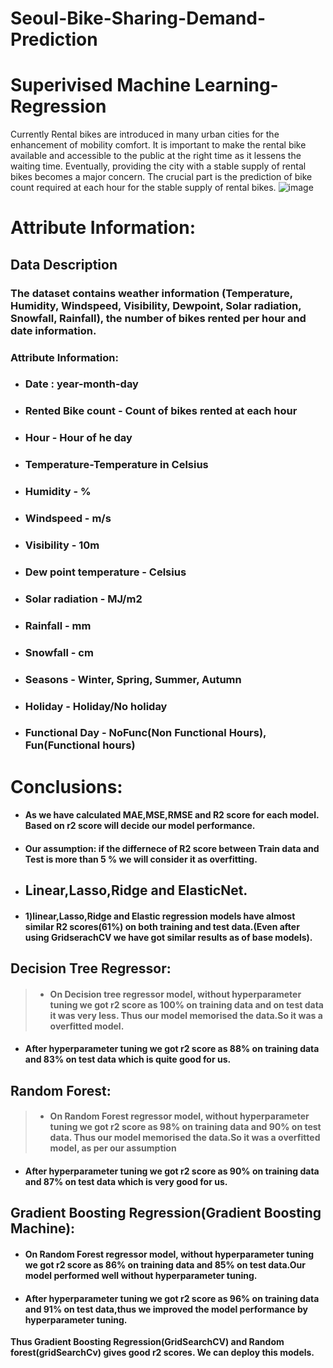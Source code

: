 # Seoul-Bike-Sharing-Demand-Prediction
# Superivised Machine Learning- Regression 
Currently Rental bikes are introduced in many urban cities for the enhancement of mobility comfort. It is important to make the rental bike available and accessible to the public at the right time as it lessens the waiting time. Eventually, providing the city with a stable supply of rental bikes becomes a major concern. The crucial part is the prediction of bike count required at each hour for the stable supply of rental bikes.
![image](https://user-images.githubusercontent.com/97581905/163705118-b08b1984-3cc6-4786-aa7c-cea8354012eb.png)
# Attribute Information:
## <b> Data Description </b>

### <b> The dataset contains weather information (Temperature, Humidity, Windspeed, Visibility, Dewpoint, Solar radiation, Snowfall, Rainfall), the number of bikes rented per hour and date information.</b>


### <b>Attribute Information: </b>

* ### Date : year-month-day
* ### Rented Bike count - Count of bikes rented at each hour
* ### Hour - Hour of he day
* ### Temperature-Temperature in Celsius
* ### Humidity - %
* ### Windspeed - m/s
* ### Visibility - 10m
* ### Dew point temperature - Celsius
* ### Solar radiation - MJ/m2
* ### Rainfall - mm
* ### Snowfall - cm
* ### Seasons - Winter, Spring, Summer, Autumn
* ### Holiday - Holiday/No holiday
* ### Functional Day - NoFunc(Non Functional Hours), Fun(Functional hours)

# Conclusions:
* #### As we have calculated MAE,MSE,RMSE and R2 score for each model. Based on r2 score will decide our model performance.
* #### Our assumption: if the differnece of R2 score between Train data and Test is more than 5 % we will consider it as overfitting. 

* ## Linear,Lasso,Ridge and ElasticNet.
* #### 1)linear,Lasso,Ridge  and Elastic  regression models have almost similar R2 scores(61%) on both training and test data.(Even after using GridserachCV we have got similar results as of base models).

## Decision Tree Regressor:
> * #### On Decision tree regressor model, without hyperparameter tuning we got r2 score as 100% on training data and on test data it was very less. Thus our model memorised the data.So it was a overfitted model.
* #### After hyperparameter tuning we got r2 score as 88% on training data and 83% on test data which is quite good for us.

## Random Forest:

> * #### On Random Forest regressor model, without hyperparameter tuning we got r2 score as 98% on training data and 90% on test data. Thus our model memorised the data.So it was a overfitted model, as per our assumption
* #### After hyperparameter tuning we got r2 score as 90% on training data and 87% on test data which is  very good for us.

## Gradient Boosting Regression(Gradient Boosting Machine):

* #### On Random Forest regressor model, without hyperparameter tuning we got r2 score as 86% on training data and 85% on test data.Our model performed well without hyperparameter tuning.
* #### After hyperparameter tuning we got r2 score as 96% on training data and 91% on test data,thus we improved the model performance by hyperparameter tuning.

 **Thus Gradient Boosting Regression(GridSearchCV) and Random forest(gridSearchCv) gives good r2 scores. We can deploy this models.**
 

